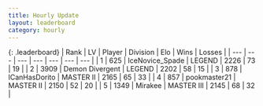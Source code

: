```yaml
---
title: Hourly Update
layout: leaderboard
category: hourly
---
```


{: .leaderboard}
| Rank | LV | Player | Division | Elo | Wins | Losses |
| --- | --- | --- | --- | --- | --- | --- |
| <span data-change="0">1</span> | 625 | <span title="ID: 597289">IceNovice_Spade</span> | LEGEND | <span data-change="0">2226</span> | <span data-change="0">73</span> | <span data-change="0">19</span> |
| <span data-change="0">2</span> | 3909 | <span title="ID: 370081">Demon Divergent</span> | LEGEND | <span data-change="0">2202</span> | <span data-change="0">58</span> | <span data-change="0">15</span> |
| <span data-change="0">3</span> | 878 | <span title="ID: 415713">ICanHasDorito</span> | MASTER II | <span data-change="0">2165</span> | <span data-change="0">65</span> | <span data-change="0">33</span> |
| <span data-change="0">4</span> | 857 | <span title="ID: 652474">pookmaster21</span> | MASTER II | <span data-change="0">2150</span> | <span data-change="0">52</span> | <span data-change="0">20</span> |
| <span data-change="2">5</span> | 1349 | <span title="ID: 416373">Mirakee</span> | MASTER III | <span data-change="16">2145</span> | <span data-change="3">68</span> | <span data-change="0">32</span> |